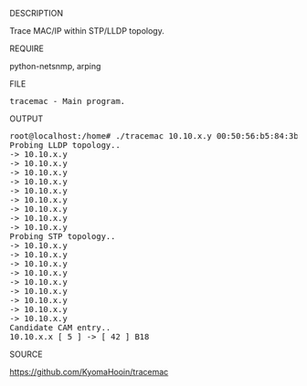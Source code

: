 
DESCRIPTION

Trace MAC/IP within STP/LLDP topology.

REQUIRE

python-netsnmp, arping

FILE

<pre>
tracemac - Main program.
</pre>

OUTPUT

<pre>
root@localhost:/home# ./tracemac 10.10.x.y 00:50:56:b5:84:3b
Probing LLDP topology.. 
-> 10.10.x.y
-> 10.10.x.y
-> 10.10.x.y
-> 10.10.x.y
-> 10.10.x.y
-> 10.10.x.y
-> 10.10.x.y
-> 10.10.x.y
-> 10.10.x.y
Probing STP topology.. 
-> 10.10.x.y
-> 10.10.x.y
-> 10.10.x.y
-> 10.10.x.y
-> 10.10.x.y
-> 10.10.x.y
-> 10.10.x.y
-> 10.10.x.y
-> 10.10.x.y
Candidate CAM entry..
10.10.x.x [ 5 ] -> [ 42 ] B18
</pre>

SOURCE

https://github.com/KyomaHooin/tracemac

